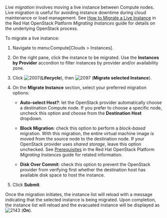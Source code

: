 *Live migration* involves moving a live instance between Compute nodes.
Live migration is useful for avoiding instance downtime during cloud
maintenance or load management. See [How to Migrate a Live
Instance](https://access.redhat.com/documentation/en/red-hat-openstack-platform/version-8/migrating-instances/#how_to_migrate_a_live_instance)
in the Red Hat OpenStack Platform *Migrating Instances* guide for
details on the underlying OpenStack process.

To migrate a live instance:

1.  Navigate to menu:Compute\[Clouds \> Instances\].

2.  On the right pane, click the instance to be migrated. Use the
    **Instances by Provider** accordion to filter instances by provider
    and/or availability zone.

3.  Click ![2007](2007.png)(**Lifecycle**), then ![2097](2097.png)
    (**Migrate selected Instance**).

4.  On the **Migrate Instance** section, select your preferred migration
    options:
    
      - **Auto-select Host?**: let the OpenStack provider automatically
        choose a destination Compute node. If you prefer to choose a
        specific node, uncheck this option and choose from the
        **Destination Host** dropdown.
    
      - **Block Migration**: check this option to perform a
        *block-based* migration. With this migration, the entire virtual
        machine image is moved from the source node to the destination
        node. If your OpenStack provider uses *shared storage*, leave
        this option unchecked. See
        [Prerequisites](https://access.redhat.com/documentation/en/red-hat-openstack-platform/version-8/migrating-instances/#prerequisites)
        in the Red Hat OpenStack Platform *Migrating Instances* guide
        for related information.
    
      - **Disk Over Commit**: check this option to prevent the OpenStack
        provider from verifying first whether the destination host has
        available disk space to host the instance.

5.  Click **Submit**.

Once the migration initiates, the instance list will reload with a
message indicating that the selected instance is being migrated. Upon
completion, the instance list will reload and the evacuated instance
will be displayed as ![2143](2143.png) (**On**).
